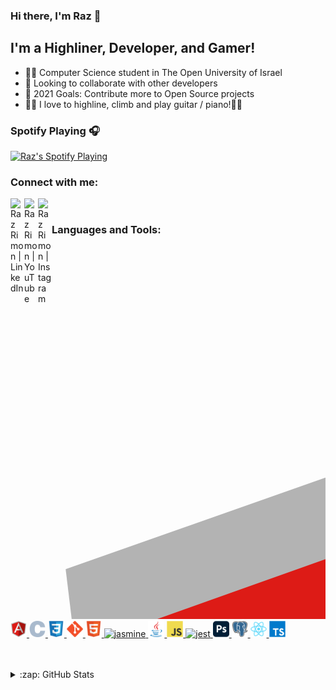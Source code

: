 ### Hi there, I'm Raz 👋

## I'm a Highliner, Developer, and Gamer!

- 👨‍🎓 Computer Science student in The Open University of Israel
- 👯 Looking to collaborate with other developers
- 🥅 2021 Goals: Contribute more to Open Source projects
- 🧗‍♂️ I love to highline, climb and play guitar / piano!🎸🎹

### Spotify Playing 🎧

[![Raz's Spotify Playing](https://spotify-now-playing-b35meu36q.vercel.app/api/spotify)](https://open.spotify.com/user/ckercky)

### Connect with me:

[<img align="left" alt="Raz Rimon | LinkedIn" width="22px" src="https://cdn.jsdelivr.net/npm/simple-icons@v3/icons/linkedin.svg" />][linkedin]
[<img align="left" alt="Raz Rimon | YouTube" width="22px" src="https://cdn.jsdelivr.net/npm/simple-icons@v3/icons/youtube.svg" />][youtube]
[<img align="left" alt="Raz Rimon | Instagram" width="22px" src="https://cdn.jsdelivr.net/npm/simple-icons@v3/icons/instagram.svg" />][instagram]

<br />

### Languages and Tools:

<p align="left">    <svg viewBox="0 0 26 26">
        <path fill="#B3B3B3" d="M63.81 1.026l-59.257 20.854 9.363 77.637 49.957 27.457 50.214-27.828 9.36-77.635z"></path><path fill="#A6120D" d="M117.536 25.998l-53.864-18.369v112.785l45.141-24.983z"></path><path fill="#DD1B16" d="M11.201 26.329l8.026 69.434 44.444 24.651v-112.787z"></path><path fill="#F2F2F2" d="M78.499 67.67l-14.827 6.934h-15.628l-7.347 18.374-13.663.254 36.638-81.508 14.827 55.946zm-1.434-3.491l-13.295-26.321-10.906 25.868h10.807l13.394.453z"></path><path fill="#B3B3B3" d="M63.671 11.724l.098 26.134 12.375 25.888h-12.446l-.027 10.841 17.209.017 8.042 18.63 13.074.242z"></path>
        </svg> <a href="https://angular.io" target="_blank">
        <img
          src="https://raw.githubusercontent.com/devicons/devicon/master/icons/angularjs/angularjs-original.svg"
          alt="angularjs"
          width="26"
          height="26"
        />
      </a>
      <a href="https://www.cprogramming.com/" target="_blank">
        <img
          src="https://raw.githubusercontent.com/devicons/devicon/master/icons/c/c-original.svg"
          alt="c"
          width="26"
          height="26"
        />
      </a>
      <a href="https://www.w3schools.com/css/" target="_blank">
        <img
          src="https://raw.githubusercontent.com/devicons/devicon/master/icons/css3/css3-original.svg"
          alt="css3"
          width="26"
          height="26"
        />
      </a>
      <a href="https://git-scm.com/" target="_blank">
        <img
          src="https://raw.githubusercontent.com/devicons/devicon/master/icons/git/git-original.svg"
          alt="git"
          width="26"
          height="26"
        />
      </a>
      <a href="https://www.w3.org/html/" target="_blank">
        <img
          src="https://raw.githubusercontent.com/devicons/devicon/master/icons/html5/html5-original.svg"
          alt="html5"
          width="26"
          height="26"
        />
      </a>
      <a href="https://jasmine.github.io/" target="_blank">
        <img
          src="https://www.vectorlogo.zone/logos/jasmine/jasmine-icon.svg"
          alt="jasmine"
          width="26"
          height="26"
        />
      </a>
      <a href="https://www.java.com" target="_blank">
        <img
          src="https://raw.githubusercontent.com/devicons/devicon/master/icons/java/java-original.svg"
          alt="java"
          width="26"
          height="26"
        />
      </a>
      <a
        href="https://developer.mozilla.org/en-US/docs/Web/JavaScript"
        target="_blank"
      >
        <img
          src="https://raw.githubusercontent.com/devicons/devicon/master/icons/javascript/javascript-original.svg"
          alt="javascript"
          width="26"
          height="26"
        />
      </a>
      <a href="https://jestjs.io" target="_blank">
        <img
          src="https://www.vectorlogo.zone/logos/jestjsio/jestjsio-icon.svg"
          alt="jest"
          width="26"
          height="26"
        />
      </a>
      <a href="https://www.photoshop.com/en" target="_blank">
        <img
          src="https://raw.githubusercontent.com/devicons/devicon/master/icons/photoshop/photoshop-plain.svg"
          alt="photoshop"
          width="26"
          height="26"
        />
      </a>
      <a href="https://www.postgresql.org" target="_blank">
        <img
          src="https://raw.githubusercontent.com/devicons/devicon/master/icons/postgresql/postgresql-original.svg"
          alt="postgresql"
          width="26"
          height="26"
        />
      </a>
      <a href="https://reactjs.org/" target="_blank">
        <img
          src="https://raw.githubusercontent.com/devicons/devicon/master/icons/react/react-original.svg"
          alt="react"
          width="26"
          height="26"
        />
      </a>
      <a href="https://www.typescriptlang.org/" target="_blank">
        <img
          src="https://raw.githubusercontent.com/devicons/devicon/master/icons/typescript/typescript-original.svg"
          alt="typescript"
          width="26"
          height="26"
        />
      </a> </p>

<br />
<br />

<details>
  <summary>:zap: GitHub Stats</summary>

  <img align="left" alt="Raz's GitHub Stats" src="https://github-readme-stats.vercel.app/api?username=razcodes&show_icons=true&hide_border=true" />
</details>

[website]: https://www.razrimon.com
[youtube]: https://www.youtube.com/user/CkerCky
[instagram]: https://instagram.com/polite_raz
[linkedin]: https://linkedin.com/in/razrimon
